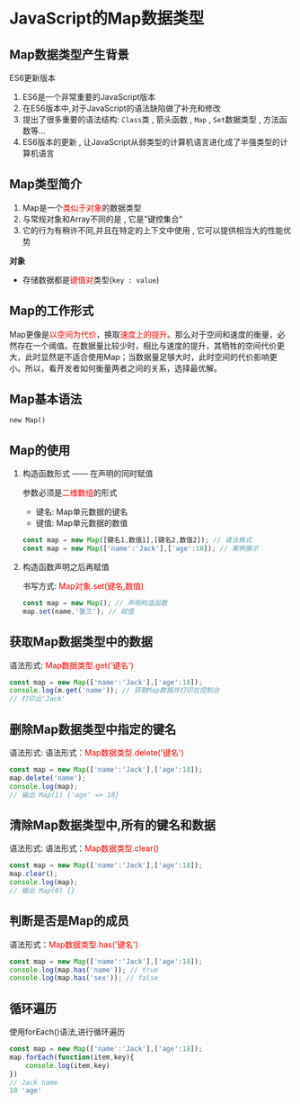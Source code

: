 # JavaScript的Map数据类型

## Map数据类型产生背景

ES6更新版本

1. ES6是一个非常重要的JavaScript版本
2. 在ES6版本中,对于JavaScript的语法缺陷做了补充和修改
3. 提出了很多重要的语法结构: `Class`类 , 箭头函数 , `Map` , `Set`数据类型 , 方法函数等...
4. ES6版本的更新 , 让JavaScript从弱类型的计算机语言进化成了半强类型的计算机语言

## Map类型简介

1. Map是一个<font color="red">类似于对象</font>的数据类型
2. 与常规对象和Array不同的是 , 它是"键控集合"
3. 它的行为有稍许不同,并且在特定的上下文中使用 , 它可以提供相当大的性能优势

**对象**

* 存储数据都是<font color="red">键值对</font>类型(`key : value`)

## Map的工作形式

Map更像是<font color="red">以空间为代价</font>，换取<font color="red">速度上的提升</font>。那么对于空间和速度的衡量，必然存在一个阈值。在数据量比较少时，相比与速度的提升，其牺牲的空间代价更大，此时显然是不适合使用Map；当数据量足够大时，此时空间的代价影响更小。所以，看开发者如何衡量两者之间的关系，选择最优解。

## Map基本语法

`new Map()`

## Map的使用

1. 构造函数形式 —— 在声明的同时赋值

   参数必须是<font color="red">二维数组</font>的形式

   * 键名: Map单元数据的键名
   * 键值: Map单元数据的数值

   ```js
   const map = new Map([键名1,数值1],[键名2,数值2]); // 语法格式
   const map = new Map(['name':'Jack'],['age':18]); // 案例展示
   ```

2. 构造函数声明之后再赋值

   书写方式: <font color="red">Map对象.set(键名,数值)</font>

   ```js
   const map = new Map(); // 声明构造函数
   map.set(name,'张三'); // 赋值
   ```

## 获取Map数据类型中的数据

语法形式: <font color="red">Map数据类型.get('键名')</font>

```js
const map = new Map(['name':'Jack'],['age':18]);
console.log(m.get('name')); // 获取Map数据并打印在控制台
// 打印出'Jack'
```

## 删除Map数据类型中指定的键名

语法形式: 语法形式：<font color="red">Map数据类型.delete('键名')</font>

```js
const map = new Map(['name':'Jack'],['age':18]);
map.delete('name');
console.log(map); 
// 输出 Map(1) {'age' => 18}
```

## 清除Map数据类型中,所有的键名和数据

语法形式: 语法形式：<font color="red">Map数据类型.clear()</font>

```js
const map = new Map(['name':'Jack'],['age':18]);
map.clear();
console.log(map); 
// 输出 Map(0) {}
```

## 判断是否是Map的成员

语法形式：<font color="red">Map数据类型.has('键名')</font>

```js
const map = new Map(['name':'Jack'],['age':18]);
console.log(map.has('name')); // true
console.log(map.has('sex')); // false
```

## 循环遍历

使用forEach()语法,进行循环遍历

```js
const map = new Map(['name':'Jack'],['age':18]);
map.forEach(function(item,key){
    console.log(item,key)
})
// Jack name
18 'age'
```



















